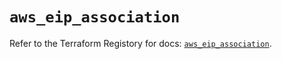 # `aws_eip_association`

Refer to the Terraform Registory for docs: [`aws_eip_association`](https://registry.terraform.io/providers/hashicorp/aws/5.11.0/docs/resources/eip_association).
